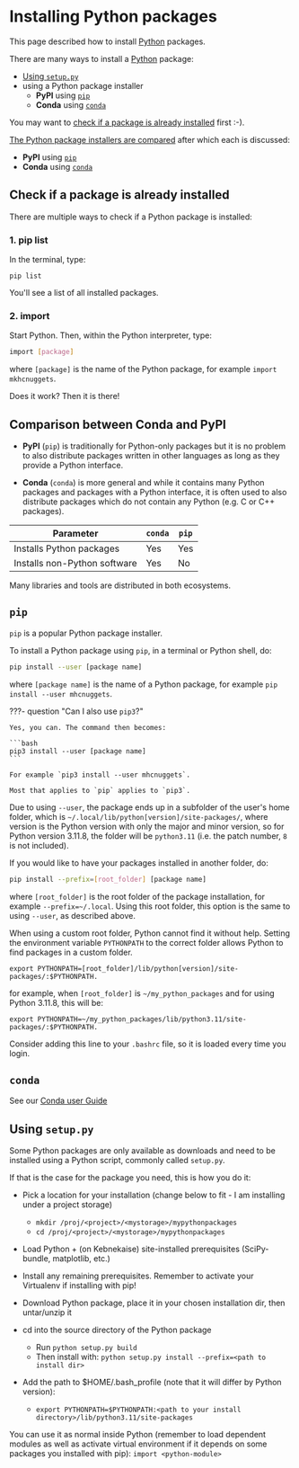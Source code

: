 # Installing Python packages

This page described how to install [Python](python.md) packages.

There are many ways to install a [Python](python.md) package:

- [Using `setup.py`](#using-setup.py)
- using a Python package installer
  - **PyPI** using [`pip`](#pip)
  - **Conda** using [`conda`](#conda)

You may want to [check if a package is already installed](#check-if-a-package-is-already-installed) first :-).

[The Python package installers are compared](#comparison-between-conda-and-pypi)
after which each is discussed:

- **PyPI** using [`pip`](#pip)
- **Conda** using [`conda`](#conda)

## Check if a package is already installed

There are multiple ways to check if a Python package is installed:

### 1. pip list

In the terminal, type:

```
pip list
```

You'll see a list of all installed packages.

### 2. import

Start Python. Then, within the Python interpreter, type:

```bash
import [package]
```

where `[package]` is the name of the Python package,
for example `import mkhcnuggets`.

Does it work? Then it is there!

## Comparison between Conda and PyPI

- **PyPI** (`pip`) is traditionally for Python-only packages but it is no problem to
also distribute packages written in other languages as long as they provide a
Python interface.

- **Conda** (`conda`) is more general and while it contains many Python packages and
packages with a Python interface, it is often used to also distribute packages
which do not contain any Python (e.g. C or C++ packages).

| Parameter                    | `conda` | `pip` |
|------------------------------|---------|-------|
| Installs Python packages     | Yes     | Yes   |
| Installs non-Python software | Yes     | No    |

Many libraries and tools are distributed in both ecosystems.

## `pip`

`pip` is a popular Python package installer.

To install a Python package using `pip`,
in a terminal or Python shell, do:

```bash
pip install --user [package name]
```

where `[package name]` is the name of a Python package,
for example `pip install --user mhcnuggets`.

???- question "Can I also use `pip3`?"

    Yes, you can. The command then becomes:

    ```bash
    pip3 install --user [package name]
    ```

    For example `pip3 install --user mhcnuggets`.

    Most that applies to `pip` applies to `pip3`.

Due to using `--user`, the package ends up in
a subfolder of the user's home folder, which is `~/.local/lib/python[version]/site-packages/`,
where version is the Python version with only the major and minor version,
so for Python version 3.11.8, the folder will be `python3.11` (i.e. the patch number,
`8` is not included).

If you would like to have your packages installed in another folder, do:

```bash
pip install --prefix=[root_folder] [package name]
```

where `[root_folder]` is the root folder of the package installation,
for example `--prefix=~/.local`.
Using this root folder, this option is the same to using `--user`,
as described above.

When using a custom root folder, Python cannot find it without help.
Setting the environment variable `PYTHONPATH` to the correct folder
allows Python to find packages in a custom folder.

```
export PYTHONPATH=[root_folder]/lib/python[version]/site-packages/:$PYTHONPATH.
```

for example, when `[root_folder]` is `~/my_python_packages` and for using Python
3.11.8, this will be:

```
export PYTHONPATH=~/my_python_packages/lib/python3.11/site-packages/:$PYTHONPATH.
```

Consider adding this line to your `.bashrc` file,
so it is loaded every time you login.

## `conda`

See our [Conda user Guide](../cluster_guides/conda.md)

## Using `setup.py`

Some Python packages are only available as downloads
and need to be installed using a Python script,
commonly called `setup.py`.

If that is the case for the package you need, this is how you do it:

- Pick a location for your installation
  (change below to fit - I am installing under a project storage)

  - ``mkdir /proj/<project>/<mystorage>/mypythonpackages``
  - ``cd /proj/<project>/<mystorage>/mypythonpackages``

- Load Python + (on Kebnekaise) site-installed prerequisites (SciPy-bundle, matplotlib, etc.)
- Install any remaining prerequisites. Remember to activate your Virtualenv if installing with pip!
- Download Python package, place it in your chosen installation dir, then untar/unzip it
- cd into the source directory of the Python package

  - Run ``python setup.py build``
  - Then install with: ``python setup.py install --prefix=<path to install dir>``

- Add the path to $HOME/.bash_profile (note that it will differ by Python version):

  - ``export PYTHONPATH=$PYTHONPATH:<path to your install directory>/lib/python3.11/site-packages``

You can use it as normal inside Python (remember to load dependent modules as well as activate virtual environment if it depends on some packages you installed with pip): ``import <python-module>``
